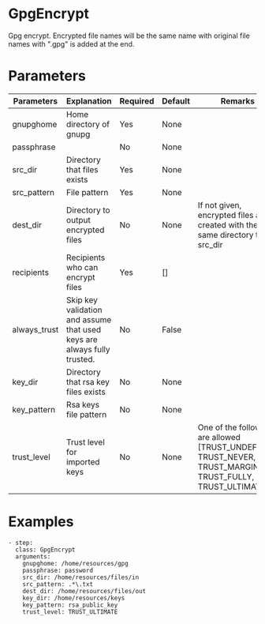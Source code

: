 # GpgEncrypt
Gpg encrypt.
Encrypted file names will be the same name with original file names with ".gpg" is added at the end.

# Parameters
|Parameters|Explanation|Required|Default|Remarks|
|----------|-----------|--------|-------|-------|
|gnupghome|Home directory of gnupg|Yes|None||
|passphrase||No|None||
|src_dir|Directory that files exists|Yes|None||
|src_pattern|File pattern|Yes|None||
|dest_dir|Directory to output encrypted files|No|None|If not given, encrypted files are created with the same directory to src_dir|
|recipients|Recipients who can encrypt files|Yes|[]||
|always_trust|Skip key validation and assume that used keys are always fully trusted.|No|False||
|key_dir|Directory that rsa key files exists|No|None||
|key_pattern|Rsa keys file pattern|No|None||
|trust_level|Trust level for imported keys|No|None|One of the followings are allowed [TRUST_UNDEFINED, TRUST_NEVER, TRUST_MARGINAL, TRUST_FULLY, TRUST_ULTIMATE]|


# Examples
```
- step:
  class: GpgEncrypt
  arguments:
    gnupghome: /home/resources/gpg
    passphrase: password
    src_dir: /home/resources/files/in
    src_pattern: .*\.txt
    dest_dir: /home/resources/files/out
    key_dir: /home/resources/keys
    key_pattern: rsa_public_key
    trust_level: TRUST_ULTIMATE
```
